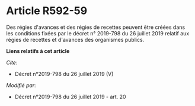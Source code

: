 # Article R592-59

Des régies d'avances et des régies de recettes peuvent être créées dans les conditions fixées par le décret n° 2019-798 du 26
juillet 2019 relatif aux régies de recettes et d'avances des organismes publics.

**Liens relatifs à cet article**

_Cite_:

  - Décret n°2019-798 du 26 juillet 2019 (V)

_Modifié par_:

  - Décret n°2019-798 du 26 juillet 2019 - art. 20
